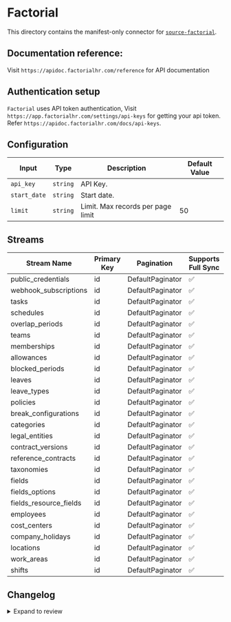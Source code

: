 # Factorial
This directory contains the manifest-only connector for [`source-factorial`](https://app.factorialhr.com/).

## Documentation reference:
Visit `https://apidoc.factorialhr.com/reference` for API documentation

## Authentication setup
`Factorial` uses API token authentication, Visit `https://app.factorialhr.com/settings/api-keys` for getting your api token. Refer `https://apidoc.factorialhr.com/docs/api-keys`.

## Configuration

| Input | Type | Description | Default Value |
|-------|------|-------------|---------------|
| `api_key` | `string` | API Key.  |  |
| `start_date` | `string` | Start date.  |  |
| `limit` | `string` | Limit. Max records per page limit | 50 |

## Streams
| Stream Name | Primary Key | Pagination | Supports Full Sync | Supports Incremental |
|-------------|-------------|------------|---------------------|----------------------|
| public_credentials | id | DefaultPaginator | ✅ |  ❌  |
| webhook_subscriptions | id | DefaultPaginator | ✅ |  ❌  |
| tasks | id | DefaultPaginator | ✅ |  ✅  |
| schedules | id | DefaultPaginator | ✅ |  ✅  |
| overlap_periods | id | DefaultPaginator | ✅ |  ❌  |
| teams | id | DefaultPaginator | ✅ |  ❌  |
| memberships | id | DefaultPaginator | ✅ |  ❌  |
| allowances | id | DefaultPaginator | ✅ |  ❌  |
| blocked_periods | id | DefaultPaginator | ✅ |  ❌  |
| leaves | id | DefaultPaginator | ✅ |  ✅  |
| leave_types | id | DefaultPaginator | ✅ |  ❌  |
| policies | id | DefaultPaginator | ✅ |  ❌  |
| break_configurations | id | DefaultPaginator | ✅ |  ❌  |
| categories | id | DefaultPaginator | ✅ |  ❌  |
| legal_entities | id | DefaultPaginator | ✅ |  ❌  |
| contract_versions | id | DefaultPaginator | ✅ |  ❌  |
| reference_contracts | id | DefaultPaginator | ✅ |  ❌  |
| taxonomies | id | DefaultPaginator | ✅ |  ❌  |
| fields | id | DefaultPaginator | ✅ |  ❌  |
| fields_options | id | DefaultPaginator | ✅ |  ❌  |
| fields_resource_fields | id | DefaultPaginator | ✅ |  ❌  |
| employees | id | DefaultPaginator | ✅ |  ✅  |
| cost_centers | id | DefaultPaginator | ✅ |  ❌  |
| company_holidays | id | DefaultPaginator | ✅ |  ❌  |
| locations | id | DefaultPaginator | ✅ |  ❌  |
| work_areas | id | DefaultPaginator | ✅ |  ❌  |
| shifts | id | DefaultPaginator | ✅ |  ✅  |

## Changelog

<details>
  <summary>Expand to review</summary>

| Version          | Date       |PR| Subject        |
|------------------|------------|---|----------------|
| 0.0.1 | 2024-09-24 |[45882](https://github.com/airbytehq/airbyte/pull/45882)| Initial release by [@btkcodedev](https://github.com/btkcodedev) via Connector Builder|

</details>